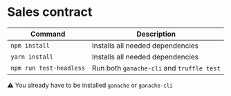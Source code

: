 # Sales contract

| Command  | Description |
| ------------- | ------------- |
| `npm install`  | Installs all needed dependencies  |
| `yarn install`  | Installs all needed dependencies  |
| `npm run test-headless`  | Run both `ganache-cli` and `truffle test`  |

:warning: You already have to be installed `ganache` or `ganache-cli`